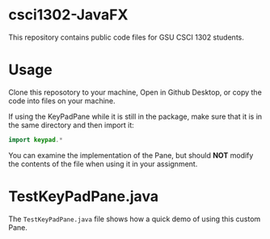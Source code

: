 # csci1302-JavaFX
 This repository contains public code files for GSU CSCI 1302 students.
 
 # Usage
 Clone this reposotory to your machine, Open in Github Desktop, or copy the code into files on your machine.  
 
 If using the KeyPadPane while it is still in the package, make sure that it is in the same directory and then import it:
 ```java
 import keypad.*
 ```
 
 You can examine the implementation of the Pane, but should **NOT** modify the contents of the file when using it in your assignment.
 
 # TestKeyPadPane.java
 The `TestKeyPadPane.java` file shows how a quick demo of using this custom Pane.  
